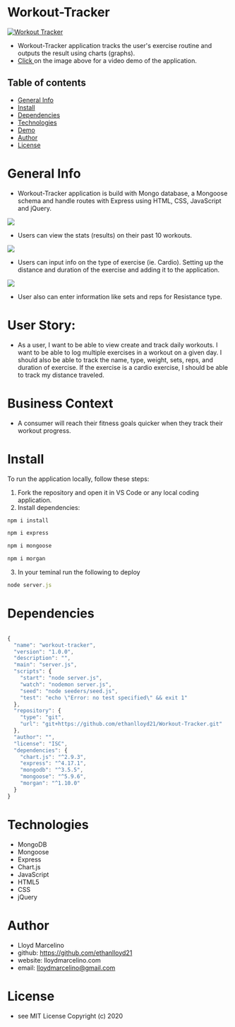 # Workout-Tracker
<a target="_blank" rel="noopener noreferrer" href="https://drive.google.com/file/d/1fOzNEoUijjSD_r_xigmhTvubNVEDjY-j/view"> <img src="image/workout_tracker.PNG" alt="Workout Tracker" style="max-width:100%;"> </a>
- Workout-Tracker application tracks the user's exercise routine and outputs the result using charts (graphs).
- <a target="_blank" rel="noopener noreferrer" href="https://drive.google.com/file/d/1fOzNEoUijjSD_r_xigmhTvubNVEDjY-j/view"> Click </a> on the image above for a video demo of the application.


## Table of contents
- [General Info](#Info)
- [Install](#Install)
- [Dependencies](#Dependencies)
- [Technologies](#Technologies)
- [Demo](#Demo)
- [Author](#Author)
- [License](#License)



# General Info

- Workout-Tracker application is build with Mongo database, a Mongoose schema and handle routes with Express using HTML, CSS, JavaScript and jQuery.

![](image/dashboard.PNG)

- Users can view the stats (results) on their past 10 workouts.

![](image/cardio.PNG)

- Users can input info on the type of exercise (ie. Cardio). Setting up the distance and duration of the exercise and adding it to the application.

![](image/resistance.PNG)

- User also can enter information like sets and reps for Resistance type.



# User Story: 
- As a user, I want to be able to view create and track daily workouts. I want to be able to log multiple exercises in a workout on a given day. I should also be able to track the name, type, weight, sets, reps, and duration of exercise. If the exercise is a cardio exercise, I should be able to track my distance traveled.

# Business Context
- A consumer will reach their fitness goals quicker when they track their workout progress.

# Install

To run the application locally, follow these steps:

1. Fork the repository and open it in VS Code or any local coding application.
2. Install dependencies:

```javascript
npm i install

npm i express

npm i mongoose

npm i morgan

```
3. In your teminal run the following to deploy

```javascript
node server.js
```
# Dependencies 
```javascript

{
  "name": "workout-tracker",
  "version": "1.0.0",
  "description": "",
  "main": "server.js",
  "scripts": {
    "start": "node server.js",
    "watch": "nodemon server.js",
    "seed": "node seeders/seed.js",
    "test": "echo \"Error: no test specified\" && exit 1"
  },
  "repository": {
    "type": "git",
    "url": "git+https://github.com/ethanlloyd21/Workout-Tracker.git"
  },
  "author": "",
  "license": "ISC",
  "dependencies": {
    "chart.js": "^2.9.3",
    "express": "^4.17.1",
    "mongodb": "^3.5.5",
    "mongoose": "^5.9.6",
    "morgan": "^1.10.0"
  }
}

```

# Technologies
- MongoDB
- Mongoose
- Express
- Chart.js
- JavaScript
- HTML5
- CSS
- jQuery 


# Author
- Lloyd Marcelino 
- github: https://github.com/ethanlloyd21
- website: lloydmarcelino.com
- email: lloydmarcelino@gmail.com

# License 
- see MIT License Copyright (c) 2020
